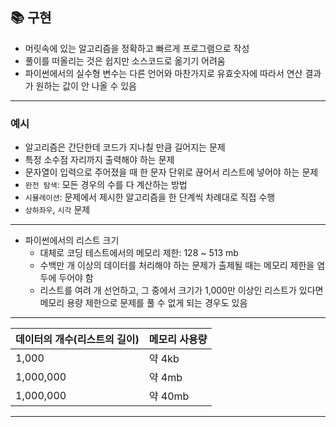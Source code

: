 ## 📚 구현
- 머릿속에 있는 알고리즘을 정확하고 빠르게 프로그램으로 작성
- 풀이를 떠올리는 것은 쉽지만 소스코드로 옮기기 어려움
- 파이썬에서의 실수형 변수는 다른 언어와 마찬가지로 유효숫자에 따라서 연산 결과가 원하는 값이 안 나올 수 있음
---
### 예시
- 알고리즘은 간단한데 코드가 지나칠 만큼 길어지는 문제
- 특정 소수점 자리까지 출력해야 하는 문제
- 문자열이 입력으로 주어졌을 때 한 문자 단위로 끊어서 리스트에 넣어야 하는 문제
- `완전 탐색`: 모든 경우의 수를 다 계산하는 방법
- `시뮬레이션`: 문제에서 제시한 알고리즘을 한 단계씩 차례대로 직접 수행
- `상하좌우`, `시각` 문제
---
- 파이썬에서의 리스트 크기
  - 대체로 코딩 테스트에서의 메모리 제한: 128 ~ 513 mb
  - 수백만 개 이상의 데이터를 처리해야 하는 문제가 출제될 때는 메모리 제한을 염두에 두어야 함
  - 리스트를 여려 개 선언하고, 그 중에서 크기가 1,000만 이상인 리스트가 있다면 메모리 용량 제한으로 문제를 풀 수 없게 되는 경우도 있음
---
|데이터의 개수(리스트의 길이)|메모리 사용량|
|----------------------|------------|
|1,000                 | 약 4kb      |
|1,000,000 | 약 4mb|
|1,000,000 | 약 40mb|
----------------------


